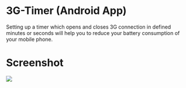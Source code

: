 3G-Timer (Android App)
========

Setting up a timer which opens and closes 3G connection in defined minutes or seconds will help you to reduce your battery consumption of your mobile phone.

Screenshot
===============

![](http://erkincakar.com/wp-content/uploads/2014/08/3G-Timer.png)



